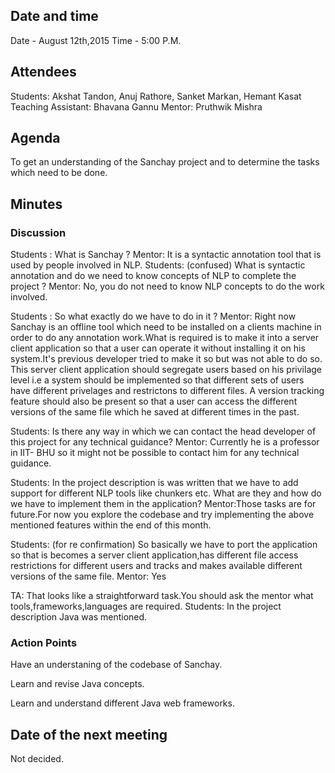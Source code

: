 ## Date and time
Date - August 12th,2015
Time - 5:00 P.M.

## Attendees
Students: Akshat Tandon, Anuj Rathore, Sanket Markan, Hemant Kasat
Teaching Assistant: Bhavana Gannu
Mentor: Pruthwik Mishra

## Agenda
To get an understanding of the Sanchay project and to determine the tasks which need to be
done.

## Minutes
### Discussion

Students : What is Sanchay ?
Mentor: It is a syntactic annotation tool that is used by people involved in NLP.
	Students: (confused) What is syntactic annotation and do we need to know concepts of NLP
			   to complete the project ?
		Mentor: No, you do not need to know NLP concepts to do the work involved.

Students : So what exactly do we have to do in it ?
	Mentor: Right now Sanchay is an offline tool which need to be installed on a clients 
			machine in order to do any annotation work.What is required is to make it into
			a server client application so that a user can operate it without installing it
			on his system.It's previous developer tried to make it so but was not able to do 
			so.
			This server client application should segregate users based on his privilage 
			level i.e a system should be implemented so that different sets of
			users have different privelages and restrictons to different files.
			A version tracking feature should also be present so that a user can access the different
			versions of the same file which he saved at different times in the past.
			

Students: Is there any way in which we can contact the head developer of this project for
		  any technical guidance?
	Mentor: Currently he is a professor in IIT- BHU so it might not be possible to contact him 
			for any technical guidance.

Students: In the project description is was written that we have to add support for different NLP
		  tools like chunkers etc. What are they and how do we have to implement them in the application?
	Mentor:Those tasks are for future.For now you explore the codebase and try implementing the above 
			mentioned features within the end of this month.

Students: (for re confirmation) So basically we have to port the application so that is becomes
		   a server client application,has different file access restrictions for different users and 
		   tracks and makes available different versions of the same file.
	Mentor: Yes 

TA: That looks like a straightforward task.You should ask the mentor what tools,frameworks,languages
	are required.
	Students: In the project description Java was mentioned.
			

### Action Points
Have an understaning of the codebase of Sanchay.

Learn and revise Java concepts.

Learn and understand different Java web frameworks.

## Date of the next meeting
Not decided.